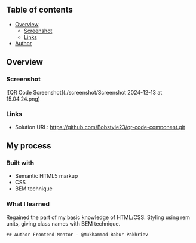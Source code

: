 ## Table of contents

- [Overview](#overview)
  - [Screenshot](#screenshot)
  - [Links](#links)
- [Author](#author)

## Overview

### Screenshot

![QR Code Screenshot](./screenshot/Screenshot 2024-12-13 at 15.04.24.png)

### Links

- Solution URL: https://github.com/Bobstyle23/qr-code-component.git

## My process

### Built with

- Semantic HTML5 markup
- CSS
- BEM technique

### What I learned

Regained the part of my basic knowledge of HTML/CSS. Styling using rem units, giving class names with BEM technique.

```html
## Author Frontend Mentor - @Mukhammad Bobur Pakhriev
```

